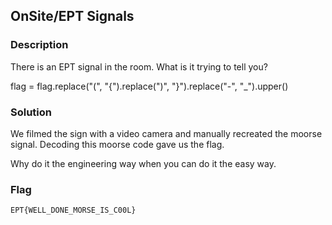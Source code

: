 ## OnSite/EPT Signals
### Description
There is an EPT signal in the room. What is it trying to tell you?

flag = flag.replace("(", "{").replace(")", "}").replace("-", "_").upper()

### Solution
We filmed the sign with a video camera and manually recreated the moorse signal. Decoding this moorse code gave us the flag.

Why do it the engineering way when you can do it the easy way. 


### Flag
`EPT{WELL_DONE_MORSE_IS_C00L}`